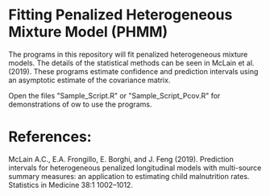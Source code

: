# Fitting Penalized Heterogeneous Mixture Model (PHMM)

The programs in this repository will fit penalized heterogeneous mixture models. The details of the statistical methods can be seen in McLain et al. (2019).  These programs estimate confidence and prediction intervals using an asymptotic estimate of the covariance matrix.

Open the files "Sample_Script.R" or "Sample_Script_Pcov.R" for demonstrations of ow to use the programs.



# References:

McLain A.C., E.A. Frongillo, E. Borghi, and J. Feng (2019). Prediction intervals for heterogeneous penalized longitudinal models with multi-source summary measures: an application to estimating child malnutrition rates. Statistics in Medicine 38:1 1002–1012.